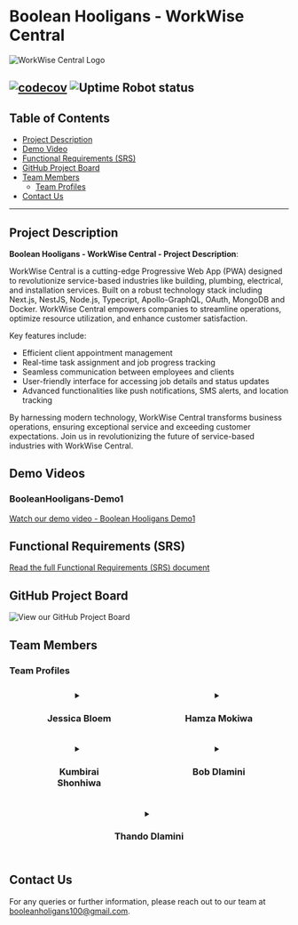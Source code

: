 # Boolean Hooligans - WorkWise Central

![WorkWise Central Logo](logo.png)

[![codecov](https://codecov.io/github/Hamza-Mokiwa/WorkWise-Central-1/branch/develop/graph/badge.svg?token=MI68R6WWPD)](https://codecov.io/github/Hamza-Mokiwa/WorkWise-Central-1)
![Uptime Robot status](https://img.shields.io/uptimerobot/status/m796617525-da8bacd4b5ef756cceb20b0e?logo=GitHub)
---

## Table of Contents
- [Project Description](#project-description)
- [Demo Video](#demo-video)
- [Functional Requirements (SRS)](#functional-requirements-srs)
- [GitHub Project Board](#github-project-board)
- [Team Members](#team-members)
  - [Team Profiles](#team-profiles)
- [Contact Us](#contact-us)

---

## Project Description

**Boolean Hooligans - WorkWise Central - Project Description**:

WorkWise Central is a cutting-edge Progressive Web App (PWA) designed to revolutionize service-based industries like building, plumbing, electrical, and installation services. Built on a robust technology stack including Next.js, NestJS, Node.js, Typecript, Apollo-GraphQL, OAuth, MongoDB and Docker. WorkWise Central empowers companies to streamline operations, optimize resource utilization, and enhance customer satisfaction.

Key features include:

- Efficient client appointment management
- Real-time task assignment and job progress tracking
- Seamless communication between employees and clients
- User-friendly interface for accessing job details and status updates
- Advanced functionalities like push notifications, SMS alerts, and location tracking

By harnessing modern technology, WorkWise Central transforms business operations, ensuring exceptional service and exceeding customer expectations. Join us in revolutionizing the future of service-based industries with WorkWise Central.

## Demo Videos
### BooleanHooligans-Demo1

[Watch our demo video - Boolean Hooligans Demo1](#)

## Functional Requirements (SRS)

[Read the full Functional Requirements (SRS) document](#)

## GitHub Project Board

![View our GitHub Project Board](https://github.com/orgs/COS301-SE-2024/projects/59)

## Team Members

### Team Profiles

<div style="display: flex; justify-content: space-around; flex-wrap: wrap;">

  <details style="flex-basis: 30%; margin: 10px;">
    <summary style="text-align: center;"><h3>Jessica Bloem</h3></summary>
    <div style="display: flex; align-items: center;">
      <img src="res/img/team%20photos/Jess.jpg" alt="Jessica Bloem" width="100" height="100" style="margin-right: 15px;">
      <div>
        <p><strong>Project Manager, Business Analyst, System Architect and Integration Engineer</strong></p>
        <p>Jessica is a diligent and committed Computer Science student at the University of Pretoria. With experience working in programming languages including C++, Java, and Python, she possesses a strong foundation in software development. Her interests lie in backend development, API integration, and system design.</p>
        <p>
          <a href="https://www.linkedin.com/in/jessica-bloem-3628b6234/"><img src="https://img.shields.io/badge/LinkedIn-0077b5?style=for-the-badge&logo=linkedin&logoColor=white" alt="LinkedIn"></a>
          <a href="https://github.com/JessBloem"><img src="https://img.shields.io/badge/GitHub-333?style=for-the-badge&logo=github&logoColor=white" alt="GitHub"></a>
        </p>
      </div>
    </div>
  </details>

  <details style="flex-basis: 30%; margin: 10px;">
    <summary style="text-align: center;"><h3>Hamza Mokiwa</h3></summary>
    <div style="display: flex; align-items: center;">
      <img src="res/img/team%20photos/Hamza.jpg" alt="Hamza Mokiwa" width="100" height="100" style="margin-right: 15px;">
      <div>
        <p><strong>System Architect, DevOps, Integration, Services, and Testing Engineer</strong></p>
        <p>As a final-year Computer Science student, Hamza has a strong interest in backend development, Quality Assurance, and DevOps. As such, he has honed his skills in software testing and automation of various processes in the CI/CD pipeline, ensuring efficient and reliable software deployment.</p>
        <p>
          <a href="https://www.linkedin.com/in/hamza-mokiwa-0bb2002bb/"><img src="https://img.shields.io/badge/LinkedIn-0077b5?style=for-the-badge&logo=linkedin&logoColor=white" alt="LinkedIn"></a>
          <a href="https://github.com/Hamza-Mokiwa"><img src="https://img.shields.io/badge/GitHub-333?style=for-the-badge&logo=github&logoColor=white" alt="GitHub"></a>
        </p>
      </div>
    </div>
  </details>

  <details style="flex-basis: 30%; margin: 10px;">
    <summary style="text-align: center;"><h3>Kumbirai Shonhiwa</h3></summary>
    <div style="display: flex; align-items: center;">
      <img src="res/img/team%20photos/Kumbi.jpg" alt="Kumbirai Shonhiwa" width="100" height="100" style="margin-right: 15px;">
      <div>
        <p><strong>UX/UI Designer, Services, and Data Engineer</strong></p>
        <p>As a final-year Computer Science student at the University of Pretoria, Kumbi brings a wealth of experience and a diverse skill set to the table. With a strong foundation in Java, C++, and Python, he has honed his expertise in both frontend and backend development. His interests lie in database systems, cybersecurity, and AI. He is particularly passionate about frontend development and UI/UX design.</p>
        <p>
          <a href="https://www.linkedin.com/in/kumbirai-aris-9052462b7/"><img src="https://img.shields.io/badge/LinkedIn-0077b5?style=for-the-badge&logo=linkedin&logoColor=white" alt="LinkedIn"></a>
          <a href="https://github.com/KumbiraiShonhiwa"><img src="https://img.shields.io/badge/GitHub-333?style=for-the-badge&logo=github&logoColor=white" alt="GitHub"></a>
        </p>
      </div>
    </div>
  </details>

  <details style="flex-basis: 30%; margin: 10px;">
    <summary style="text-align: center;"><h3>Bob Dlamini</h3></summary>
    <div style="display: flex; align-items: center;">
      <img src="res/img/team%20photos/Bob.jpg" alt="Bob Dlamini" width="100" height="100" style="margin-right: 15px;">
      <div>
        <p><strong>UX Designer, UI, Services, and Testing Engineer</strong></p>
        <p>Bob is an adaptable web developer with a diverse skill set. With a background in teaching imperative programming in C++ to first-year students and hands-on experience in front-end development, he brings a unique blend of expertise to any team. He excels at solving complex problems and finding innovative solutions. His ability to analyze situations from multiple angles ensures efficient problem-solving. Bob seamlessly transitions between front-end and back-end development. He takes pride in his ability to learn quickly and solve problems efficiently.</p>
        <p>
          <a href="https://www.linkedin.com/in/siphelele-bob-dlamini-363327236"><img src="https://img.shields.io/badge/LinkedIn-0077b5?style=for-the-badge&logo=linkedin&logoColor=white" alt="LinkedIn"></a>
          <a href="https://github.com/CodeHermez"><img src="https://img.shields.io/badge/GitHub-333?style=for-the-badge&logo=github&logoColor=white" alt="GitHub"></a>
        </p>
      </div>
    </div>
  </details>

  <details style="flex-basis: 30%; margin: 10px;">
    <summary style="text-align: center;"><h3>Thando Dlamini</h3></summary>
    <div style="display: flex; align-items: center;">
      <img src="res/img/team%20photos/Thando.png" alt="Thando Dlamini" width="100" height="100" style="margin-right: 15px;">
      <div>
        <p><strong>DevOps, Integration, and Data Engineer</strong></p>
        <p>Thando is a motivated Computer Science student at the University of Pretoria, with a keen interest in cybersecurity, particularly penetration testing and network security. He is eager to utilize his technical skills in this exciting field. He also possesses a foundation in DevOps, testing, and backend development, making him a well-rounded team member ready to contribute to a dynamic team.</p>
        <p>
          <a href="https://www.linkedin.com/in/thando-lesego-dlamini-994383250/"><img src="https://img.shields.io/badge/LinkedIn-0077b5?style=for-the-badge&logo=linkedin&logoColor=white" alt="LinkedIn"></a>
          <a href="https://github.com/BlockchainDlamini"><img src="https://img.shields.io/badge/GitHub-333?style=for-the-badge&logo=github&logoColor=white" alt="GitHub"></a>
        </p>
      </div>
    </div>
  </details>
</div>

## Contact Us
For any queries or further information, please reach out to our team at [booleanholigans100@gmail.com](mailto:booleanholigans100@gmail.com).
